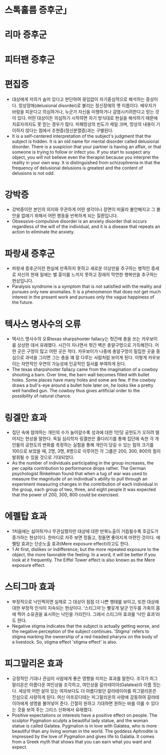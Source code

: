 # 스톡홀름 증후군」 

# 리마 증후군

# 피터팬 증후군

# 편집증
* 대상에게 저의가 숨어 있다고 판단하여 끊임없이 자기중심적으로 해석하는 증상이다.
망상장애(delusional disorder)로 불리는 정신장애의 옛 이름이다. 배우자가 바람을 피운다고 의심하거나, 누군가 자신을 미행하거나 감염시키려한다고 믿는 것이 있다. 어떤 대상이든 의심하기 시작하면 자기 방식대로 현실을 해석하기 때문에 치료자까지도 못 믿는 경우가 많다.
피해망상의 빈도가 제일 크며, 망상의 내용이 기이하지 않다는 점에서 조현증(정신분열증)과는 구별된다.
* It is a self-centered interpretation of the subject's judgment that the subject is hidden.
It is an old name for mental disorder called delusional disorder. There is a suspicion that your partner is having an affair, or that someone is trying to follow or infect you. If you start to suspect any object, you will not believe even the therapist because you interpret the reality in your own way.
It is distinguished from schizophrenia in that the frequency of delusional delusions is greatest and the content of delusions is not odd.

# 강박증
* 강박증이란 본인의 의지와 무관하게 어떤 생각이나 장면이 떠올라 불안해지고 그 불안을 없애기 위해서 어떤 행동을 반복하게 되는 질환입니다. 
* Obsessive-compulsive disorder is an anxiety disorder that occurs regardless of the will of the individual, and it is a disease that repeats an action to eliminate the anxiety.

# 파랑새 증후군
* 파랑새 증후군이란 현실에 만족하지 못하고 새로운 이상만을 추구하는 병적인 증세로 자신의 현재 일에는 별 흥미를 느끼지 못하고 장래의 막연한 행복만을 추구하는 현상입니다. 
* Paralysis syndrome is a symptom that is not satisfied with the reality and pursues only new anomalies. It is a phenomenon that does not get much interest in the present work and pursues only the vague happiness of the future.

# 텍사스 명사수의 오류
* 텍사스 명사수의 오류texas sharpshooter fallacy는 헛간에 총을 쏘는 카우보이를 상상한 데서 유래했다.
시간이 지나면서 헛간 벽은 총알구멍으로 가득해진다. 어떤 곳은 구멍이 많고 어떤 곳은 적다.
카우보이가 나중에 총알구멍이 밀집한 곳을 중심으로 과녁을 그리면 그는 총을 꽤 잘 다루는 사람처럼 보이게 된다. 이렇게 카우보이는 자연적인 우연의 가능성에 인공적인 질서를 부여하게 된다.
* The texas sharpshooter fallacy came from the imagination of a cowboy shooting a barn.
Over time, the barn wall becomes filled with bullet holes. Some places have many holes and some are few. If the cowboy draws a bull's-eye around a bullet hole later on, he looks like a pretty well handled gun. The cowboy thus gives artificial order to the possibility of natural chance.

# 링겔만 효과
* 집단 속에 참여하는 개인의 수가 늘어갈수록 성과에 대한 1인당 공헌도가 오히려 떨어지는 현상을 말한다. 독일 심리학자 링겔만은 줄다리기를 통해 집단에 속한 각 개인들의 공헌도의 변화를 측정하는 실험을 통해 개인이 당길 수 있는 힘의 크기를 100으로 보았을 때, 2명, 3명, 8명으로 이루어진 각 그룹은 200, 300, 800의 힘이 발휘될 수 있을 것으로 기대되었다.
* As the number of individuals participating in the group increases, the per capita contribution to performance drops rather. The German psychologist Rinkelman found that when a tug of war was used to measure the magnitude of an individual's ability to pull through an experiment measuring changes in the contribution of each individual in the group, each group of two, three, and eight people It was expected that the power of 200, 300, 800 could be exercised.

# 에펠탑 효과
* 1처음에는 싫어하거나 무관심했지만 대상에 대한 반복노출이 거듭될수록 호감도가 증가하는 현상이다.
한마디로 자주 보면 정들고, 정들면 좋아지게 마련인 것이다. 에펠탑 효과는 단순노출 효과(Mere exposure effect)라고도 한다.
* 1 At first, dislikes or indifference, but the more repeated exposure to the object, the more favorable the feeling.
In a word, it will be better if you look at it frequently. The Eiffel Tower effect is also known as the Mere exposure effect.

# 스티그마 효과
* 부정적으로 낙인찍히면 실제로 그 대상이 점점 더 나쁜 행태를 보이고, 또한 대상에 대한 부정적 인식이 지속되는 현상이다. ‘스티그마’는 빨갛게 달군 인두를 가축의 몸에 찍어 소유권을 표시하는 낙인을 가리킨다. 그래서 스티그마 효과를 ‘낙인 효과’라도 한다.
* Negative stigma indicates that the subject is actually getting worse, and the negative perception of the subject continues. 'Stigma' refers to stigma marking the ownership of a red-headed pharynx on the body of a livestock. So, stigma effect 'stigma effect' is also.

# 피그말리온 효과
* 긍정적인 기대나 관심이 사람에게 좋은 영향을 미치는 효과를 말한다. 조각가 피그말리온은 아름다운 여인상을 조각하고, 여인상을 갈라테이아(Galatea)라 이름 짓는다. 세상의 어떤 살아 있는 여자보다도 더 아름다웠던 갈라테이아를 피그말리온은 진심으로 사랑하게 된다. 여신 아프로디테는 피그말리온의 사랑에 감동하여 갈라테이아에게 생명을 불어넣어 준다. 간절히 원하고 기대하면 원하는 바를 이룰 수 있다는 것을 보여 주는 그리스 신화에서 유래했다.
* Positive expectations or interests have a positive effect on people. The sculptor Pygmalion sculpts a beautiful lady statue, and the woman statue is called Galatea. Pygmalion is in love with Galatea, who is more beautiful than any living woman in the world. The goddess Aphrodite is impressed by the love of Pygmalion and gives life to Galatia. It comes from a Greek myth that shows that you can earn what you want and expect.